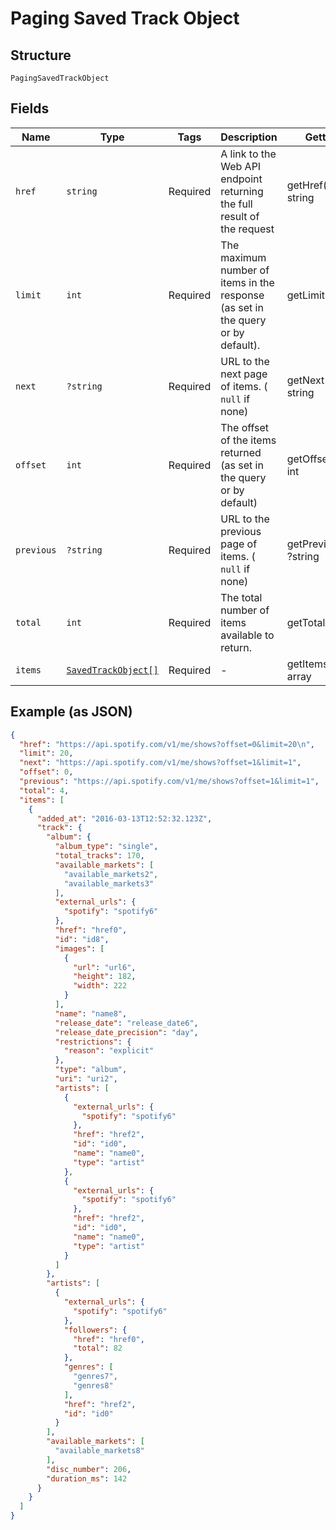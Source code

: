 
# Paging Saved Track Object

## Structure

`PagingSavedTrackObject`

## Fields

| Name | Type | Tags | Description | Getter | Setter |
|  --- | --- | --- | --- | --- | --- |
| `href` | `string` | Required | A link to the Web API endpoint returning the full result of the request | getHref(): string | setHref(string href): void |
| `limit` | `int` | Required | The maximum number of items in the response (as set in the query or by default). | getLimit(): int | setLimit(int limit): void |
| `next` | `?string` | Required | URL to the next page of items. ( `null` if none) | getNext(): ?string | setNext(?string next): void |
| `offset` | `int` | Required | The offset of the items returned (as set in the query or by default) | getOffset(): int | setOffset(int offset): void |
| `previous` | `?string` | Required | URL to the previous page of items. ( `null` if none) | getPrevious(): ?string | setPrevious(?string previous): void |
| `total` | `int` | Required | The total number of items available to return. | getTotal(): int | setTotal(int total): void |
| `items` | [`SavedTrackObject[]`](../../doc/models/saved-track-object.md) | Required | - | getItems(): array | setItems(array items): void |

## Example (as JSON)

```json
{
  "href": "https://api.spotify.com/v1/me/shows?offset=0&limit=20\n",
  "limit": 20,
  "next": "https://api.spotify.com/v1/me/shows?offset=1&limit=1",
  "offset": 0,
  "previous": "https://api.spotify.com/v1/me/shows?offset=1&limit=1",
  "total": 4,
  "items": [
    {
      "added_at": "2016-03-13T12:52:32.123Z",
      "track": {
        "album": {
          "album_type": "single",
          "total_tracks": 170,
          "available_markets": [
            "available_markets2",
            "available_markets3"
          ],
          "external_urls": {
            "spotify": "spotify6"
          },
          "href": "href0",
          "id": "id8",
          "images": [
            {
              "url": "url6",
              "height": 182,
              "width": 222
            }
          ],
          "name": "name8",
          "release_date": "release_date6",
          "release_date_precision": "day",
          "restrictions": {
            "reason": "explicit"
          },
          "type": "album",
          "uri": "uri2",
          "artists": [
            {
              "external_urls": {
                "spotify": "spotify6"
              },
              "href": "href2",
              "id": "id0",
              "name": "name0",
              "type": "artist"
            },
            {
              "external_urls": {
                "spotify": "spotify6"
              },
              "href": "href2",
              "id": "id0",
              "name": "name0",
              "type": "artist"
            }
          ]
        },
        "artists": [
          {
            "external_urls": {
              "spotify": "spotify6"
            },
            "followers": {
              "href": "href0",
              "total": 82
            },
            "genres": [
              "genres7",
              "genres8"
            ],
            "href": "href2",
            "id": "id0"
          }
        ],
        "available_markets": [
          "available_markets8"
        ],
        "disc_number": 206,
        "duration_ms": 142
      }
    }
  ]
}
```

